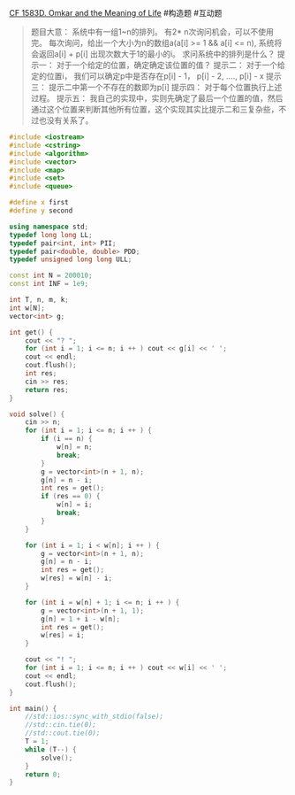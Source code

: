 [CF 1583D. Omkar and the Meaning of Life](https://codeforces.com/problemset/problem/1583/D)
#构造题 #互动题 
> 题目大意：
> 	系统中有一组1~n的排列。
> 	有2* n次询问机会，可以不使用完。
> 	每次询问，给出一个大小为n的数组a(a[i] >= 1 && a[i] <= n), 系统将会返回a[i] + p[i] 出现次数大于1的最小的i。
> 	求问系统中的排列是什么？
> 提示一：
> 	对于一个给定的位置，确定确定该位置的值？
> 提示二：
> 	对于一个给定的位置i， 我们可以确定p中是否存在p[i] - 1， p[i] - 2, ...., p[i] - x
> 提示三：
> 	提示二中第一个不存在的数即为p[i]
> 提示四：
> 	对于每个位置执行上述过程。
> 提示五：
> 	我自己的实现中，实则先确定了最后一个位置的值，然后通过这个位置来判断其他所有位置，这个实现其实比提示二和三复杂些，不过也没有关系了。

~~~c++
#include <iostream>
#include <cstring>
#include <algorithm>
#include <vector>
#include <map>
#include <set>
#include <queue>

#define x first
#define y second

using namespace std;
typedef long long LL;
typedef pair<int, int> PII;
typedef pair<double, double> PDD;
typedef unsigned long long ULL;

const int N = 200010;
const int INF = 1e9;

int T, n, m, k;
int w[N];
vector<int> g;

int get() {
    cout << "? ";
    for (int i = 1; i <= n; i ++ ) cout << g[i] << ' ';
    cout << endl;
    cout.flush();
    int res;
    cin >> res;
    return res;
}

void solve() {
    cin >> n;
    for (int i = 1; i <= n; i ++ ) {
        if (i == n) {
            w[n] = n;
            break;
        }
        g = vector<int>(n + 1, n);
        g[n] = n - i;
        int res = get();
        if (res == 0) {
            w[n] = i;
            break;
        }
    }

    for (int i = 1; i < w[n]; i ++ ) {
        g = vector<int>(n + 1, n);
        g[n] = n - i;
        int res = get();
        w[res] = w[n] - i;
    }

    for (int i = w[n] + 1; i <= n; i ++ ) {
        g = vector<int>(n + 1, 1);
        g[n] = 1 + i - w[n];
        int res = get();
        w[res] = i;
    }

    cout << "! ";
    for (int i = 1; i <= n; i ++ ) cout << w[i] << ' ';
    cout << endl;
    cout.flush();
}

int main() {
    //std::ios::sync_with_stdio(false);
    //std::cin.tie(0);
    //std::cout.tie(0);
    T = 1;
    while (T--) {
        solve();
    }
    return 0;
}
~~~
